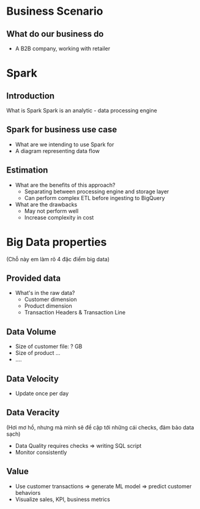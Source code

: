 # Business Scenario

## What do our business do
- A B2B company, working with retailer

# Spark

## Introduction
What is Spark
Spark is an analytic - data processing engine

## Spark for business use case
- What are we intending to use Spark for
- A diagram representing data flow

## Estimation
- What are the benefits of this approach?
    - Separating between processing engine and storage layer
    - Can perform complex ETL before ingesting to BigQuery
- What are the drawbacks
    - May not perform well
    - Increase complexity in cost

# Big Data properties
(Chỗ này em làm rõ 4 đặc điểm big data)

## Provided data
- What's in the raw data?
    - Customer dimension
    - Product dimension
    - Transaction Headers & Transaction Line

## Data Volume
- Size of customer file: ? GB
- Size of product ...
- ....

## Data Velocity
- Update once per day

## Data Veracity
(Hơi mơ hồ, nhưng mà mình sẽ đề cập tới những cái checks, đảm bảo data sạch)
- Data Quality requires checks => writing SQL script
- Monitor consistently

## Value
- Use customer transactions => generate ML model => predict customer behaviors
- Visualize sales, KPI, business metrics